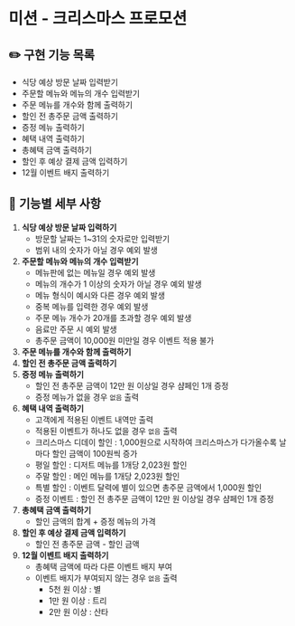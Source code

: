 # 미션 - 크리스마스 프로모션
## ✏️ 구현 기능 목록
- 식당 예상 방문 날짜 입력받기
- 주문할 메뉴와 메뉴의 개수 입력받기
- 주문 메뉴를 개수와 함께 출력하기
- 할인 전 총주문 금액 출력하기
- 증정 메뉴 출력하기
- 혜택 내역 출력하기
- 총혜택 금액 출력하기
- 할인 후 예상 결제 금액 입력하기
- 12월 이벤트 배지 출력하기

## 📄 기능별 세부 사항
1. **식당 예상 방문 날짜 입력하기**
    - 방문할 날짜는 1~31의 숫자로만 입력받기
    - 범위 내의 숫자가 아닐 경우 예외 발생
2. **주문할 메뉴와 메뉴의 개수 입력받기**
    - 메뉴판에 없는 메뉴일 경우 예외 발생
    - 메뉴의 개수가 1 이상의 숫자가 아닐 경우 예외 발생
    - 메뉴 형식이 예시와 다른 경우 예외 발생
    - 중복 메뉴를 입력한 경우 예외 발생
    - 주문 메뉴 개수가 20개를 초과할 경우 예외 발생
    - 음료만 주문 시 예외 발생
    - 총주문 금액이 10,000원 미만일 경우 이벤트 적용 불가
3. **주문 메뉴를 개수와 함께 출력하기**
4. **할인 전 총주문 금액 출력하기**
5. **증정 메뉴 출력하기**
    - 할인 전 총주문 금액이 12만 원 이상일 경우 샴페인 1개 증정
    - 증정 메뉴가 없을 경우 `없음` 출력
6. **혜택 내역 출력하기**
    - 고객에게 적용된 이벤트 내역만 출력
    - 적용된 이벤트가 하나도 없을 경우 `없음` 출력
    - 크리스마스 디데이 할인 : 1,000원으로 시작하여 크리스마스가 다가올수록 날마다 할인 금액이 100원씩 증가
    - 평일 할인 : 디저트 메뉴를 1개당 2,023원 할인
    - 주말 할인 : 메인 메뉴를 1개당 2,023원 할인
    - 특별 할인 : 이벤트 달력에 별이 있으면 총주문 금액에서 1,000원 할인
    - 증정 이벤트 : 할인 전 총주문 금액이 12만 원 이상일 경우 샴페인 1개 증정
7. **총혜택 금액 출력하기**
    - 할인 금액의 합계 + 증정 메뉴의 가격
8. **할인 후 예상 결제 금액 입력하기**
    - 할인 전 총주문 금액 - 할인 금액
9. **12월 이벤트 배지 출력하기**
    - 총혜택 금액에 따라 다른 이벤트 배지 부여
    - 이벤트 배지가 부여되지 않는 경우 `없음` 출력
        - 5천 원 이상 : 별
        - 1만 원 이상 : 트리
        - 2만 원 이상 : 산타 